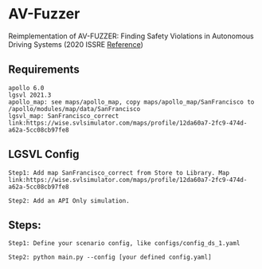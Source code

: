 # AV-Fuzzer
Reimplementation of AV-FUZZER: Finding Safety Violations in Autonomous Driving Systems (2020 ISSRE [Reference](https://github.com/cclinus/AV-Fuzzer))

## Requirements
```
apollo 6.0
lgsvl 2021.3
apollo_map: see maps/apollo_map, copy maps/apollo_map/SanFrancisco to /apollo/modules/map/data/SanFrancisco
lgsvl_map: SanFrancisco_correct link:https://wise.svlsimulator.com/maps/profile/12da60a7-2fc9-474d-a62a-5cc08cb97fe8
```

## LGSVL Config
```
Step1: Add map SanFrancisco_correct from Store to Library. Map link:https://wise.svlsimulator.com/maps/profile/12da60a7-2fc9-474d-a62a-5cc08cb97fe8

Step2: Add an API Only simulation.
```

## Steps:
```
Step1: Define your scenario config, like configs/config_ds_1.yaml

Step2: python main.py --config [your defined config.yaml] 
```
